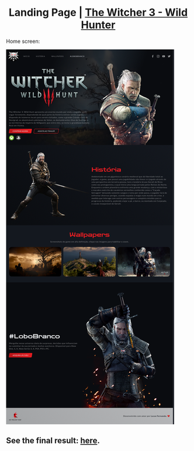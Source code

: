 <h1 align="center">Landing Page | <a href="https://spidermanlp-milesmorales.netlify.app/" target="_blank">The Witcher 3 - Wild Hunter</a></h1>

<p>Home screen:</p>
<img src="images/index-page.png">

<h2>See the final result: <a href="https://spidermanlp-milesmorales.netlify.app/" target="_blank">here</a>.</h2>
